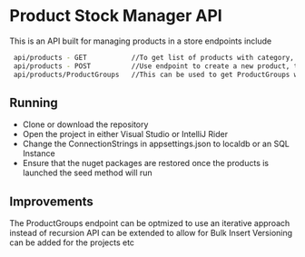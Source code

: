 # Product Stock Manager API

This is an API built for managing products in a store endpoints include

```sh
 api/products - GET           //To get list of products with category, it also includes stores where products are found
 api/products - POST          //Use endpoint to create a new product, this can be extended to allow bulk creation of products
 api/products/ProductGroups   //This can be used to get ProductGroups with their sub groups in a tree like manner
```

## Running
* Clone or download the repository
* Open the project in either Visual Studio or IntelliJ Rider 
* Change the ConnectionStrings in appsettings.json to localdb or an SQL Instance
* Ensure that the nuget packages are restored once the products is launched the seed method will run

## Improvements
The ProductGroups endpoint can be optmized to use an iterative approach instead of recursion
API can be extended to allow for Bulk Insert
Versioning can be added for the projects etc

